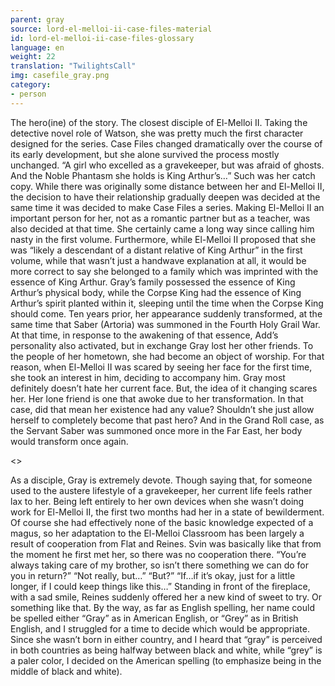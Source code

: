 ```yaml
---
parent: gray
source: lord-el-melloi-ii-case-files-material
id: lord-el-melloi-ii-case-files-glossary
language: en
weight: 22
translation: "TwilightsCall"
img: casefile_gray.png
category:
- person
---
```


The hero(ine) of the story. The closest disciple of El-Melloi II.
Taking the detective novel role of Watson, she was pretty much the first character designed for the series. Case Files changed dramatically over the course of its early development, but she alone survived the process mostly unchanged. “A girl who excelled as a gravekeeper, but was afraid of ghosts. And the Noble Phantasm she holds is King Arthur’s…” Such was her catch copy.
While there was originally some distance between her and El-Melloi II, the decision to have their relationship gradually deepen was decided at the same time it was decided to make Case Files a series. Making El-Melloi II an important person for her, not as a romantic partner but as a teacher, was also decided at that time. She certainly came a long way since calling him nasty in the first volume.
Furthermore, while El-Melloi II proposed that she was “likely a descendant of a distant relative of King Arthur” in the first volume, while that wasn’t just a handwave explanation at all, it would be more correct to say she belonged to a family which was imprinted with the essence of King Arthur. Gray’s family possessed the essence of King Arthur’s physical body, while the Corpse King had the essence of King Arthur’s spirit planted within it, sleeping until the time when the Corpse King should come.
Ten years prior, her appearance suddenly transformed, at the same time that Saber (Artoria) was summoned in the Fourth Holy Grail War. At that time, in response to the awakening of that essence, Add’s personality also activated, but in exchange Gray lost her other friends. To the people of her hometown, she had become an object of worship. For that reason, when El-Melloi II was scared by seeing her face for the first time, she took an interest in him, deciding to accompany him.
Gray most definitely doesn’t hate her current face. But, the idea of it changing scares her. Her lone friend is one that awoke due to her transformation. In that case, did that mean her existence had any value? Shouldn’t she just allow herself to completely become that past hero?
And in the Grand Roll case, as the Servant Saber was summoned once more in the Far East, her body would transform once again.

<>

As a disciple, Gray is extremely devote.
Though saying that, for someone used to the austere lifestyle of a gravekeeper, her current life feels rather lax to her. Being left entirely to her own devices when she wasn’t doing work for El-Melloi II, the first two months had her in a state of bewilderment. Of course she had effectively none of the basic knowledge expected of a magus, so her adaptation to the El-Melloi Classroom has been largely a result of cooperation from Flat and Reines. Svin was basically like that from the moment he first met her, so there was no cooperation there.
“You’re always taking care of my brother, so isn’t there something we can do for you in return?”
“Not really, but…”
“But?”
“If…if it’s okay, just for a little longer, if I could keep things like this…”
Standing in front of the fireplace, with a sad smile, Reines suddenly offered her a new kind of sweet to try. Or something like that.
By the way, as far as English spelling, her name could be spelled either “Gray” as in American English, or “Grey” as in British English, and I struggled for a time to decide which would be appropriate. Since she wasn’t born in either country, and I heard that “gray” is perceived in both countries as being halfway between black and white, while “grey” is a paler color, I decided on the American spelling (to emphasize being in the middle of black and white).
